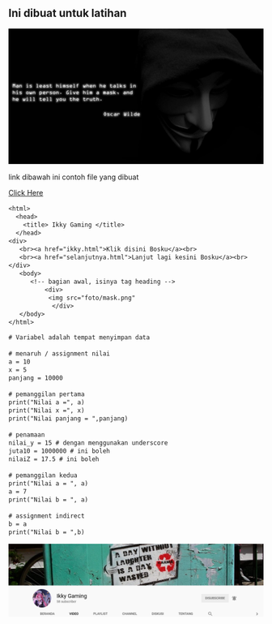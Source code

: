 ## Ini dibuat untuk latihan <br>
![mask](foto/mask.png)


link dibawah ini contoh file yang dibuat <br>


[Click Here](file:///D:/B.pemrograman/html/selanjutnya.html) <br>

```
<html>
  <head>
    <title> Ikky Gaming </title>
  </head>
<div>
   <br><a href="ikky.html">Klik disini Bosku</a><br>
   <br><a href="selanjutnya.html">Lanjut lagi kesini Bosku</a><br>
</div>
   <body>
      <!-- bagian awal, isinya tag heading -->    
          <div>
           <img src="foto/mask.png"
			</div>
   </body>
</html>   
```
```
# Variabel adalah tempat menyimpan data

# menaruh / assignment nilai
a = 10
x = 5
panjang = 10000

# pemanggilan pertama
print("Nilai a =", a)
print("Nilai x =", x)
print("Nilai panjang = ",panjang)

# penamaan
nilai_y = 15 # dengan menggunakan underscore
juta10 = 1000000 # ini boleh
nilaiZ = 17.5 # ini boleh

# pemanggilan kedua
print("Nilai a = ", a)
a = 7
print("Nilai b = ", a)

# assignment indirect
b = a
print("Nilai b = ",b)
```

![youtube](foto/youtube.png)